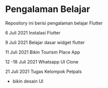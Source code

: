 # Pengalaman Belajar
Repository ini berisi pengalaman belajar Flutter

6 Juli 2021
Instalasi Flutter

9 Juli 2021
Belajar dasar widget flutter

11 Juli 2021
Bikin Tourism Place App

12 -18 Juli 2021
Whatsapp UI Clone

21 Juli 2021
Tugas Kelompok Petpals
- bikin desain UI




